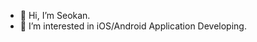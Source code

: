 - 👋 Hi, I’m Seokan.
- 👀 I’m interested in iOS/Android Application Developing.

<!---
seokan-jeong/seokan-jeong is a ✨ special ✨ repository because its `README.md` (this file) appears on your GitHub profile.
You can click the Preview link to take a look at your changes.
--->
